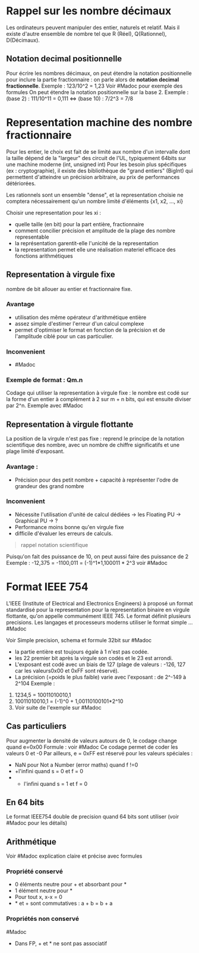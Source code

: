 # Rappel sur les nombre décimaux
Les ordinateurs peuvent manipuler des entier, naturels et relatif. Mais il existe d'autre ensemble de nombre tel que R (Réel), Q(Rationnel), D(Décimaux).
## Notation decimal positionnelle
Pour écrire les nombres décimaux, on peut étendre la notation positionnelle pour inclure la partie fractionnaire : on parle alors de **notation decimal fractionnelle**.
Exemple : 123/10^2 = 1,23
Voir #Madoc pour exemple des formules
On peut étendre la notation positionnelle sur la base 2.
Exemple : (base 2) : 111/10^11 = 0,111 <=> (base 10) : 7/2^3 = 7/8
# Representation machine des nombre fractionnaire
Pour les entier, le choix est fait de se limité aux nombre d'un intervalle dont la taille dépend de la "largeur" des circuit de l'UL, typiquement 64bits sur une machine moderne (int, unsigned int)
Pour les besoin plus spécifiques (ex : cryptographie), il existe des bibliothèque de "grand entiers" (BigInt) qui permettent d'atteindre un précision arbitraire, au prix de performances détériorées.

Les rationnels sont un ensemble "dense", et la representation choisie ne comptera nécessairement qu'un nombre limité d'éléments {x1, x2, ..., xi}

Choisir une representation pour les xi :
- quelle taille (en bit) pour la part entière, fractionnaire
- comment concilier précision et amplitude de la plage des nombre representable
- la représentation garentit-elle l'unicité de la representation
- la representation permet elle une réalisation materiel efficace des fonctions arithmétiques

## Representation à virgule fixe
nombre de bit allouer au entier et fractionnaire fixe.
### Avantage
- utilisation des même opérateur d'arithmétique entière
- assez simple d'estimer l'erreur d'un calcul complexe
- permet d'optimiser le format en fonction de la précision et de l'amplitude ciblé pour un cas particulier.
### Inconvenient
- #Madoc 

### Exemple de format : Qm.n
Codage qui utiliser la representation à virgule fixe : le nombre est codé sur la forme d'un entier à complément à 2 sur m + n bits, qui est ensuite diviser par 2^n.
Exemple avec #Madoc 
## Representation à virgule flottante
La position de la virgule n'est pas fixe : reprend le principe de la notation scientifique des nombre, avec un nombre de chiffre significatifs et une plage limité d'exposant.
### Avantage :
- Précision pour des petit nombre + capacité à représenter l'odre de grandeur des grand nombre
### Inconvenient
- Nécessite l'utilisation d'unité de calcul dédiées -> les Floating PU -> Graphical PU -> ?
- Performance moins bonne qu'en virgule fixe
- difficile d'évaluer les erreurs de calculs.

>rappel notation scientifique

Puisqu'on fait des puissance de 10, on peut aussi faire des puissance de 2
Exemple :  -12,375 = -1100,011 = (-1)^1\*1,100011 \* 2^3
voir #Madoc 
# Format IEEE 754
L'IEEE (Institute of Electrical and Electronics Engineers) à proposé un format standardisé pour la representation pour la representation binaire en virgule flottante, qu'on appelle communément IEEE 745.
Le format définit plusieurs precisions.
Les langages et processeurs moderns utiliser le format simple ... #Madoc 

Voir Simple precision, schema et formule 32bit sur #Madoc 
- la partie entière est toujours égale à 1 n'est pas codée.
- les 22 premier bit après la virgule son codés et le 23 est arrondi.
- L'exposant est codé avec un biais de 127 (plage de valeurs : -126, 127 car les valeurs0x00 et 0xFF sont réservé).
- La précision (=poids le plus faible) varie avec l'exposant : de 2^-149 à 2^104
Exemple : 
1. 1234,5 = 10011010010,1
2. 10011010010,1 = (-1)^0 + 1,00110100101\*2^10
3. Voir suite de l'exemple sur #Madoc 

## Cas particuliers
Pour augmenter la densité de valeurs autours de 0, le codage change quand e=0x00
Formule : voir #Madoc 
Ce codage permet de coder les valeurs 0 et -0
Par ailleurs, e = 0xFF est réservé pour les valeurs spéciales :
- NaN pour Not a Number (error maths) quand f !=0
- +l'infini quand s = 0 et f = 0
- - l'infini quand s = 1 et f = 0
## En 64 bits
Le format IEEE754 double de precision quand 64 bits sont utiliser (voir #Madoc pour les détails)

## Arithmétique
Voir #Madoc explication claire et précise avec formules
### Propriété conservé
- 0 éléments neutre pour + et absorbant pour \*
- 1 élément neutre pour \*
- Pour tout x, x-x = 0
- \* et + sont commutatives : a + b = b + a
### Propriétés non conservé
#Madoc 
- Dans FP, + et \* ne sont pas associatif